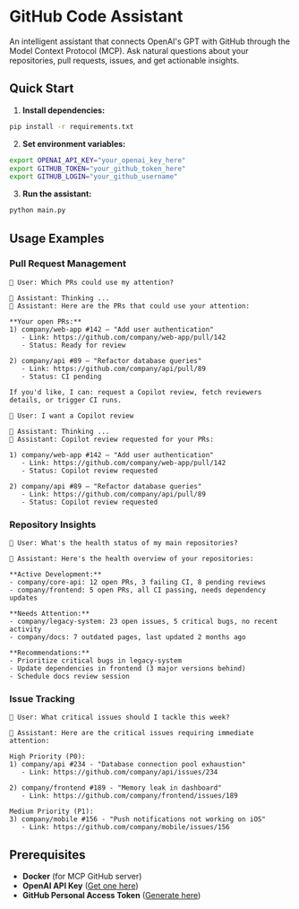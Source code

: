 # GitHub Code Assistant

An intelligent assistant that connects OpenAI's GPT with GitHub through the Model Context Protocol (MCP). Ask natural questions about your repositories, pull requests, issues, and get actionable insights.

## Quick Start

1. **Install dependencies:**
```bash
pip install -r requirements.txt
```

2. **Set environment variables:**
```bash
export OPENAI_API_KEY="your_openai_key_here"
export GITHUB_TOKEN="your_github_token_here"
export GITHUB_LOGIN="your_github_username"
```

3. **Run the assistant:**
```bash
python main.py
```

## Usage Examples

### Pull Request Management
```
👤 User: Which PRs could use my attention?

🤖 Assistant: Thinking ...
🤖 Assistant: Here are the PRs that could use your attention:

**Your open PRs:**
1) company/web-app #142 — "Add user authentication"
   - Link: https://github.com/company/web-app/pull/142
   - Status: Ready for review

2) company/api #89 — "Refactor database queries"
   - Link: https://github.com/company/api/pull/89
   - Status: CI pending

If you'd like, I can: request a Copilot review, fetch reviewers details, or trigger CI runs.

👤 User: I want a Copilot review

🤖 Assistant: Thinking ...
🤖 Assistant: Copilot review requested for your PRs:

1) company/web-app #142 — "Add user authentication"
   - Link: https://github.com/company/web-app/pull/142
   - Status: Copilot review requested

2) company/api #89 — "Refactor database queries"
   - Link: https://github.com/company/api/pull/89
   - Status: Copilot review requested
```

### Repository Insights
```
👤 User: What's the health status of my main repositories?

🤖 Assistant: Here's the health overview of your repositories:

**Active Development:**
- company/core-api: 12 open PRs, 3 failing CI, 8 pending reviews
- company/frontend: 5 open PRs, all CI passing, needs dependency updates

**Needs Attention:**
- company/legacy-system: 23 open issues, 5 critical bugs, no recent activity
- company/docs: 7 outdated pages, last updated 2 months ago

**Recommendations:**
- Prioritize critical bugs in legacy-system
- Update dependencies in frontend (3 major versions behind)
- Schedule docs review session
```

### Issue Tracking
```
👤 User: What critical issues should I tackle this week?

🤖 Assistant: Here are the critical issues requiring immediate attention:

High Priority (P0):
1) company/api #234 - "Database connection pool exhaustion"
   - Link: https://github.com/company/api/issues/234

2) company/frontend #189 - "Memory leak in dashboard"
   - Link: https://github.com/company/frontend/issues/189

Medium Priority (P1):
3) company/mobile #156 - "Push notifications not working on iOS"
   - Link: https://github.com/company/mobile/issues/156
```

## Prerequisites

- **Docker** (for MCP GitHub server)
- **OpenAI API Key** ([Get one here](https://platform.openai.com/api-keys))
- **GitHub Personal Access Token** ([Generate here](https://github.com/settings/tokens))
